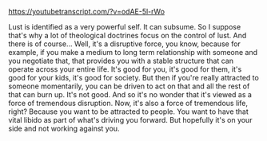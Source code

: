 https://youtubetranscript.com/?v=odAE-5l-rWo

 Lust is identified as a very powerful self. It can subsume. So I suppose that's why a lot of theological doctrines focus on the control of lust. And there is of course... Well, it's a disruptive force, you know, because for example, if you make a medium to long term relationship with someone and you negotiate that, that provides you with a stable structure that can operate across your entire life. It's good for you, it's good for them, it's good for your kids, it's good for society. But then if you're really attracted to someone momentarily, you can be driven to act on that and all the rest of that can burn up. It's not good. And so it's no wonder that it's viewed as a force of tremendous disruption. Now, it's also a force of tremendous life, right? Because you want to be attracted to people. You want to have that vital libido as part of what's driving you forward. But hopefully it's on your side and not working against you.